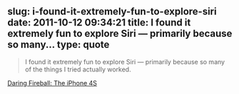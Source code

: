 slug: i-found-it-extremely-fun-to-explore-siri
date: 2011-10-12 09:34:21
title: I found it extremely fun to explore Siri — primarily because so many...
type: quote
---

> I found it extremely fun to explore Siri — primarily because so many of the things I tried actually worked.

[Daring Fireball: The iPhone 4S](http://daringfireball.net/2011/10/iphone_4s)
